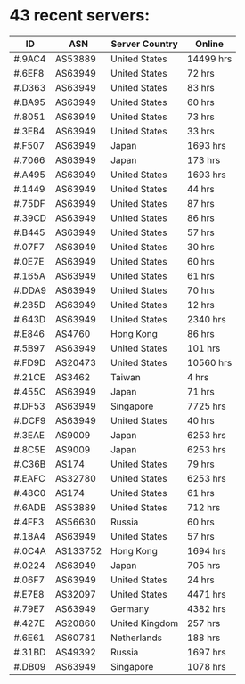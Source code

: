 # 43 recent servers:

| ID | ASN | Server Country | Online |
| ------ | ------ | ------ | ------ |
| #.9AC4 | AS53889 | United States | 14499 hrs |
| #.6EF8 | AS63949 | United States | 72 hrs |
| #.D363 | AS63949 | United States | 83 hrs |
| #.BA95 | AS63949 | United States | 60 hrs |
| #.8051 | AS63949 | United States | 73 hrs |
| #.3EB4 | AS63949 | United States | 33 hrs |
| #.F507 | AS63949 | Japan | 1693 hrs |
| #.7066 | AS63949 | Japan | 173 hrs |
| #.A495 | AS63949 | United States | 1693 hrs |
| #.1449 | AS63949 | United States | 44 hrs |
| #.75DF | AS63949 | United States | 87 hrs |
| #.39CD | AS63949 | United States | 86 hrs |
| #.B445 | AS63949 | United States | 57 hrs |
| #.07F7 | AS63949 | United States | 30 hrs |
| #.0E7E | AS63949 | United States | 60 hrs |
| #.165A | AS63949 | United States | 61 hrs |
| #.DDA9 | AS63949 | United States | 70 hrs |
| #.285D | AS63949 | United States | 12 hrs |
| #.643D | AS63949 | United States | 2340 hrs |
| #.E846 | AS4760 | Hong Kong | 86 hrs |
| #.5B97 | AS63949 | United States | 101 hrs |
| #.FD9D | AS20473 | United States | 10560 hrs |
| #.21CE | AS3462 | Taiwan | 4 hrs |
| #.455C | AS63949 | Japan | 71 hrs |
| #.DF53 | AS63949 | Singapore | 7725 hrs |
| #.DCF9 | AS63949 | United States | 40 hrs |
| #.3EAE | AS9009 | Japan | 6253 hrs |
| #.8C5E | AS9009 | Japan | 6253 hrs |
| #.C36B | AS174 | United States | 79 hrs |
| #.EAFC | AS32780 | United States | 6253 hrs |
| #.48C0 | AS174 | United States | 61 hrs |
| #.6ADB | AS53889 | United States | 712 hrs |
| #.4FF3 | AS56630 | Russia | 60 hrs |
| #.18A4 | AS63949 | United States | 57 hrs |
| #.0C4A | AS133752 | Hong Kong | 1694 hrs |
| #.0224 | AS63949 | Japan | 705 hrs |
| #.06F7 | AS63949 | United States | 24 hrs |
| #.E7E8 | AS32097 | United States | 4471 hrs |
| #.79E7 | AS63949 | Germany | 4382 hrs |
| #.427E | AS20860 | United Kingdom | 257 hrs |
| #.6E61 | AS60781 | Netherlands | 188 hrs |
| #.31BD | AS49392 | Russia | 1697 hrs |
| #.DB09 | AS63949 | Singapore | 1078 hrs |

